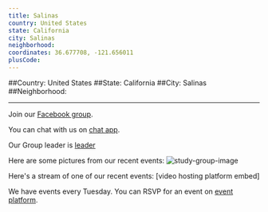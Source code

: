 ```yaml
---
title: Salinas
country: United States
state: California
city: Salinas
neighborhood: 
coordinates: 36.677708, -121.656011
plusCode:
---
```


##Country: United States
##State: California
##City: Salinas
##Neighborhood: 
*****
Join our [Facebook group](https://www.facebook.com/groups/free.code.camp.salinas.valley).

You can chat with us on [chat app]().

Our Group leader is [leader]()

Here are some pictures from our recent events:
![study-group-image]()

Here's a stream of one of our recent events:
[video hosting platform embed]

We have events every Tuesday. You can RSVP for an event on [event platform]().
